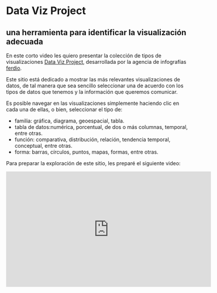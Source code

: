 # Data Viz Project

## una herramienta para identificar la visualización adecuada

En este corto video les quiero presentar la colección de tipos de visualizaciones [Data Viz Project](https://datavizproject.com/), desarrollada por la agencia de infografías [ferdio](https://www.ferdio.com/).

Este sitio está dedicado a mostrar las más relevantes visualizaciones de datos, de tal manera que sea sencillo seleccionar una de acuerdo con los tipos de datos que tenemos y la información que queremos comunicar.

Es posible navegar en las visualizaciones simplemente haciendo clic en cada una de ellas, o bien, seleccionar el tipo de:

- familia: gráfica, diagrama, geoespacial, tabla.
- tabla de datos:numérica, porcentual, de dos o más columnas, temporal, entre otras.
- función: comparativa, distribución, relación, tendencia temporal, conceptual, entre otras.
- forma: barras, círculos, puntos, mapas, formas, entre otras.

Para preparar la exploración de este sitio, les preparé el siguiente video:

<iframe width="560" height="315" src="https://www.youtube.com/embed/4x_Oy7oP3ks" title="YouTube video player" frameborder="0" allow="accelerometer; autoplay; clipboard-write; encrypted-media; gyroscope; picture-in-picture" allowfullscreen></iframe>

